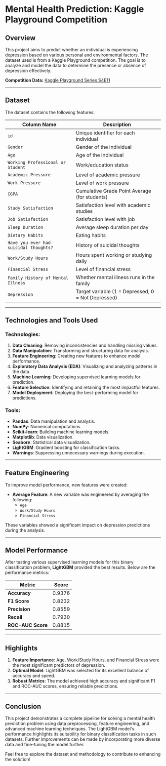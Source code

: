 # Mental Health Prediction: Kaggle Playground Competition

## **Overview**
This project aims to predict whether an individual is experiencing depression based on various personal and environmental factors. The dataset used is from a Kaggle Playground competition. The goal is to analyze and model the data to determine the presence or absence of depression effectively.

**Competition Data:** [Kaggle Playground Series S4E11](https://www.kaggle.com/competitions/playground-series-s4e11/data)  

---

## **Dataset**
The dataset contains the following features:

| **Column Name**                       | **Description**                                   |
|---------------------------------------|---------------------------------------------------|
| `id`                                  | Unique identifier for each individual            |
| `Gender`                              | Gender of the individual                         |
| `Age`                                 | Age of the individual                            |
| `Working Professional or Student`     | Work/education status                            |
| `Academic Pressure`                   | Level of academic pressure                       |
| `Work Pressure`                       | Level of work pressure                           |
| `CGPA`                                | Cumulative Grade Point Average (for students)    |
| `Study Satisfaction`                  | Satisfaction level with academic studies         |
| `Job Satisfaction`                    | Satisfaction level with job                      |
| `Sleep Duration`                      | Average sleep duration per day                   |
| `Dietary Habits`                      | Eating habits                                    |
| `Have you ever had suicidal thoughts?`| History of suicidal thoughts                     |
| `Work/Study Hours`                    | Hours spent working or studying daily            |
| `Financial Stress`                    | Level of financial stress                        |
| `Family History of Mental Illness`    | Whether mental illness runs in the family        |
| `Depression`                          | Target variable (1 = Depressed, 0 = Not Depressed) |

---

## **Technologies and Tools Used**
### **Technologies:**
1. **Data Cleaning**: Removing inconsistencies and handling missing values.
2. **Data Manipulation**: Transforming and structuring data for analysis.
3. **Feature Engineering**: Creating new features to enhance model performance.
4. **Exploratory Data Analysis (EDA)**: Visualizing and analyzing patterns in the data.
5. **Machine Learning**: Developing supervised learning models for prediction.
6. **Feature Selection**: Identifying and retaining the most impactful features.
7. **Model Deployment**: Deploying the best-performing model for predictions.

### **Tools:**
- **Pandas**: Data manipulation and analysis.
- **NumPy**: Numerical computations.
- **Scikit-learn**: Building machine learning models.
- **Matplotlib**: Data visualization.
- **Seaborn**: Statistical data visualization.
- **LightGBM**: Gradient boosting for classification tasks.
- **Warnings**: Suppressing unnecessary warnings during execution.

---

## **Feature Engineering**
To improve model performance, new features were created:
- **Average Feature**: A new variable was engineered by averaging the following:
  - `Age`
  - `Work/Study Hours`
  - `Financial Stress`

These variables showed a significant impact on depression predictions during the analysis.

---

## **Model Performance**
After testing various supervised learning models for this binary classification problem, **LightGBM** provided the best results. Below are the performance metrics:

| **Metric**         | **Score**          |
|---------------------|--------------------|
| **Accuracy**        | 0.9376            |
| **F1 Score**        | 0.8232            |
| **Precision**       | 0.8559            |
| **Recall**          | 0.7930            |
| **ROC-AUC Score**   | 0.8815            |

---

## **Highlights**
1. **Feature Importance**: Age, Work/Study Hours, and Financial Stress were the most significant predictors of depression.
2. **Optimal Model**: LightGBM was selected for its excellent balance of accuracy and speed.
3. **Robust Metrics**: The model achieved high accuracy and significant F1 and ROC-AUC scores, ensuring reliable predictions.

---

## **Conclusion**
This project demonstrates a complete pipeline for solving a mental health prediction problem using data preprocessing, feature engineering, and advanced machine learning techniques. The LightGBM model's performance highlights its suitability for binary classification tasks in such datasets. Further improvements can be made by incorporating more diverse data and fine-tuning the model further.

Feel free to explore the dataset and methodology to contribute to enhancing the solution!
